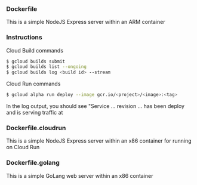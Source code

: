 ### Dockerfile

This is a simple NodeJS Express server within an ARM container

### Instructions

Cloud Build commands

```bash
$ gcloud builds submit
$ gcloud builds list --ongoing
$ gcloud builds log <build id> --stream
```

Cloud Run commands

```bash
$ gcloud alpha run deploy --image gcr.io/<project>/<image>:<tag>
```

In the log output, you should see "Service ... revision ... has been deploy and is serving traffic at <endpoint>



### Dockerfile.cloudrun

This is a simple NodeJS Express server within an x86 container for running on Cloud Run

### Dockerfile.golang

This is a simple GoLang web server within an x86 container

